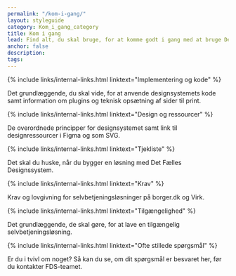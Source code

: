```yaml
---
permalink: "/kom-i-gang/"
layout: styleguide
category: Kom_i_gang_category
title: Kom i gang
lead: Find alt, du skal bruge, for at komme godt i gang med at bruge Det Fælles Designsystem til din myndigheds selvbetjeningsløsninger.
anchor: false
description:
tags:
---
```


{% include links/internal-links.html linktext="Implementering og kode" %}

Det grundlæggende, du skal vide, for at anvende designsystemets kode samt information om plugins og teknisk opsætning af sider til print.

{% include links/internal-links.html linktext="Design og ressourcer" %}

De overordnede principper for designsystemet samt link til designressourcer i Figma og som SVG.

{% include links/internal-links.html linktext="Tjekliste" %}

Det skal du huske, når du bygger en løsning med Det Fælles Designssystem.

{% include links/internal-links.html linktext="Krav" %}

Krav og lovgivning for selvbetjeningsløsninger på borger.dk og Virk.

{% include links/internal-links.html linktext="Tilgængelighed" %}

Det grundlæggende, de skal gøre, for at lave en tilgængelig selvbetjeningsløsning.

{% include links/internal-links.html linktext="Ofte stillede spørgsmål" %}

Er du i tvivl om noget? Så kan du se, om dit spørgsmål er besvaret her, før du kontakter FDS-teamet.